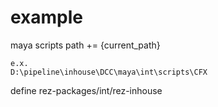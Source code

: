 # example

maya scripts path += {current_path}

```
e.x.
D:\pipeline\inhouse\DCC\maya\int\scripts\CFX
```

define rez-packages/int/rez-inhouse